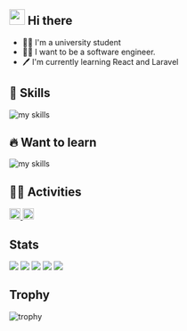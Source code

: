 <!-- 1. GitHub usernameを変更 -->

<!-- <div align="right">
  <img src="https://komarev.com/ghpvc/?username=username" />
</div>-->

<!-- 2. プロフィールや連絡先を変更 -->
<!-- <img src="https://media.giphy.com/media/hvRJCLFzcasrR4ia7z/giphy.gif" width="28"> Hi there -->

<!-- 2. プロフィールや連絡先を変更 -->
## <img src="https://media.giphy.com/media/hvRJCLFzcasrR4ia7z/giphy.gif" width="28"> Hi there
- 🧑‍🎓 I'm a university student
- 🧑‍💻 I want to be a software engineer.
- 🖊️ I'm currently learning React and Laravel
 <!-- 📫 How to reach me: [Twitter - @username](https://twitter.com/username)
<br> -->


<!-- 3. 好きな技術スタックに変更 -->
<!-- ライトモート：theme=light, ダークモート：theme=dark -->
<!-- アイコンの選択肢一覧：https://arc.net/l/quote/zizyykfh -->
## 🌱 Skills
<img alt="my skills" src="https://skillicons.dev/icons?theme=dark&perline=7&i=html,css,js,ts,react,python,ruby,rails,pytorch,php,laravel,docker" />

## 🔥 Want to learn
<img alt="my skills" src="https://skillicons.dev/icons?theme=dark&perline=7&i=next,fastapi,ruby,rails,go,terraform,aws,gcp,kubernetes" />
<br>


<!-- 4. GitHub usernameを変更, 2箇所 -->
<!-- ライトモート：theme=light, ダークモート：theme=vue-dark  -->
## 🏃‍♀️ Activities

<p align="left">
  <a href="https://github.com/Soutaro078">
    <img height="20" src="https://komarev.com/ghpvc/?username=Soutaro078" />
  </a>
  <a href="https://github.com/Soutaro078">
    <img height="20" src="https://img.shields.io/github/followers/Soutaro078?label=follow&logo=github&style=flat" />
  </a>
</p>

<!-- 
  <a href="http://qiita.com/Soutaro078">
    <img height="20" src="https://qiita-badge.apiapi.app/s/Soutaro078/posts.svg" />
  </a>
  <a href="http://qiita.com/Soutaro078">
    <img height="20" src="https://qiita-badge.apiapi.app/s/Soutaro078/contributions.svg" />
  </a>
  <a href="https://zenn.dev/Soutaro078">
    <img height="20" src="https://badgen.org/img/zenn/Soutaro078/articles?style=plastic" />
  </a>

-->

## Stats
![](http://github-profile-summary-cards.vercel.app/api/cards/profile-details?username=Soutaro078&theme=gruvbox)
![](http://github-profile-summary-cards.vercel.app/api/cards/repos-per-language?username=Soutaro078&theme=gruvbox)
![](http://github-profile-summary-cards.vercel.app/api/cards/most-commit-language?username=Soutaro078&theme=gruvbox)
![](http://github-profile-summary-cards.vercel.app/api/cards/stats?username=Soutaro078&theme=gruvbox)
![](http://github-profile-summary-cards.vercel.app/api/cards/productive-time?username=Soutaro078&theme=gruvbox&utcOffset=9)

## Trophy
![trophy](https://github-profile-trophy.vercel.app/?username=Soutaro078&theme=gruvbox)



<!-- <div align="left"> 
  <img alt="Top Langs" height="170px" src="https://github-readme-stats.vercel.app/api?username=username&theme=vue-dark&layout=compact" />
  <img alt="github stats" height="170px" src="https://github-readme-stats.vercel.app/api/top-langs/?username=username&theme=vue-dark&layout=compact" />
</div> -->



<!--
This repository is a ✨ _special_ ✨ repository because its `README.md` (this file) appears on your GitHub profile.

Here are some ideas to get you started:

- 🔭 I’m currently working on ...
- 🌱 I’m currently learning ...
- 👯 I’m looking to collaborate on ...
- 🤔 I’m looking for help with ...
- 💬 Ask me about ...
- 📫 How to reach me: ...
- 😄 Pronouns: ...
- ⚡ Fun fact: ...
-->


